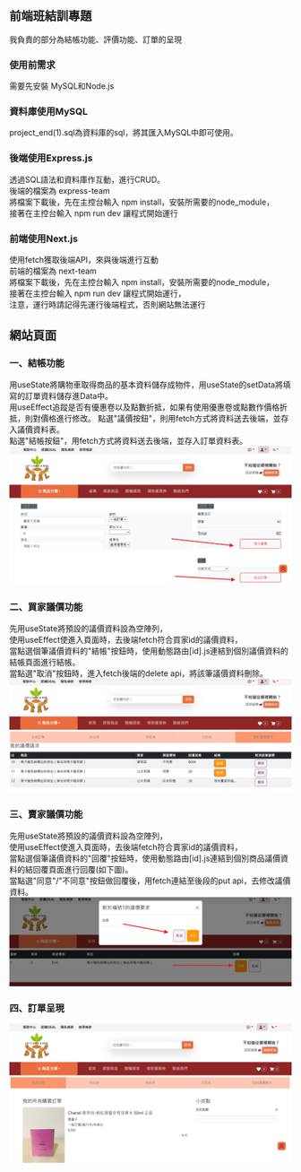 ## 前端班結訓專題    
我負責的部分為結帳功能、評價功能、訂單的呈現  
### 使用前需求  
需要先安裝 MySQL和Node.js
### 資料庫使用MySQL  
project_end(1).sql為資料庫的sql，將其匯入MySQL中即可使用。
### 後端使用Express.js    
透過SQL語法和資料庫作互動，進行CRUD。  
後端的檔案為 express-team  
將檔案下載後，先在主控台輸入 npm install，安裝所需要的node_module，  
接著在主控台輸入 npm run dev 讓程式開始運行 
### 前端使用Next.js   
使用fetch獲取後端API，來與後端進行互動  
前端的檔案為 next-team  
將檔案下載後，先在主控台輸入 npm install，安裝所需要的node_module，  
接著在主控台輸入 npm run dev 讓程式開始運行，  
注意，運行時請記得先運行後端程式，否則網站無法運行  

## 網站頁面   
### 一、結帳功能  
用useState將購物車取得商品的基本資料儲存成物件，用useState的setData將填寫的訂單資料儲存進Data中。  
用useEffect追蹤是否有優惠卷以及點數折抵，如果有使用優惠卷或點數作價格折抵，則對價格進行修改。
點選"議價按鈕"，則用fetch方式將資料送去後端，並存入議價資料表。  
點選"結帳按鈕"，用fetch方式將資料送去後端，並存入訂單資料表。
![image](https://github.com/yhn2983/end-team-project/blob/main/%E7%B5%90%E5%B8%B3%E9%A0%81%E9%9D%A2.png)  
### 二、買家議價功能     
先用useState將預設的議價資料設為空陣列，  
使用useEffect使進入頁面時，去後端fetch符合買家id的議價資料，   
當點選個筆議價資料的"結帳"按鈕時，使用動態路由[id].js連結到個別議價資料的結帳頁面進行結帳。  
當點選"取消"按鈕時，進入fetch後端的delete api，將該筆議價資料刪除。  
![image](https://github.com/yhn2983/end-team-project/blob/main/%E8%B2%B7%E5%AE%B6%E8%AD%B0%E5%83%B9%E9%A0%81%E9%9D%A2.png)  
### 三、賣家議價功能    
先用useState將預設的議價資料設為空陣列，  
使用useEffect使進入頁面時，去後端fetch符合賣家id的議價資料，   
當點選個筆議價資料的"回覆"按鈕時，使用動態路由[id].js連結到個別商品議價資料的結回覆頁面進行回覆(如下圖)。    
當點選"同意"/"不同意"按鈕做回覆後，用fetch連結至後段的put api，去修改議價資料。
![image](https://github.com/yhn2983/end-team-project/blob/main/%E8%B3%A3%E5%AE%B6%E8%AD%B0%E5%83%B9%E9%A0%81%E9%9D%A2.png)   
### 四、訂單呈現
![image](https://github.com/yhn2983/end-team-project/blob/main/%E8%A8%82%E5%96%AE%E9%A0%81%E9%9D%A2.png)   
